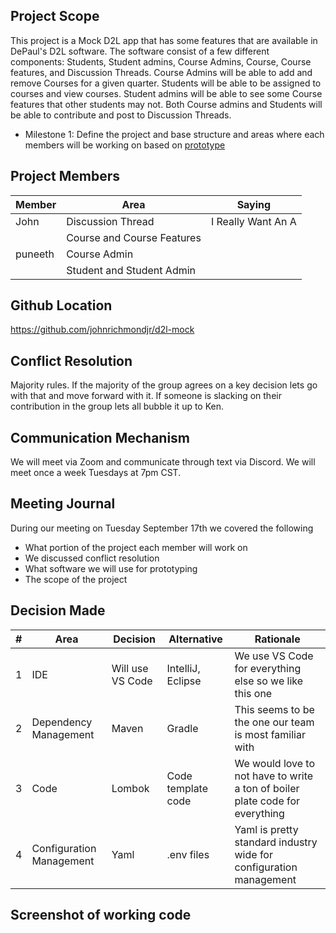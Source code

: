 ## Project Scope

This project is a Mock D2L app that has some features that are available in DePaul's D2L software. The software consist of a few different components: Students, Student admins, Course Admins, Course, Course features, and Discussion Threads. Course Admins will be able to add and remove Courses for a given quarter. Students will be able to be assigned to courses and view courses. Student admins will be able to see some Course features that other students may not. Both Course admins and Students will be able to contribute and post to Discussion Threads.

* Milestone 1: Define the project and base structure and areas where each members will be working on based on [prototype](https://app.moqups.com/OrQojpNkdxZkkrM2T6MAwr087SJ1ctHX/view/page/ad64222d5)

## Project Members

| Member  | Area                                   | Saying                |
|---------|----------------------------------------|-----------------------|
| John    | Discussion Thread                      | I Really Want An A    |
|         | Course and Course Features             |                       |
| puneeth | Course Admin                           |                       |
|         | Student and Student Admin              |                       |

## Github Location

https://github.com/johnrichmondjr/d2l-mock

## Conflict Resolution

Majority rules. If the majority of the group agrees on a key decision lets go with that and move forward with it. If someone is slacking on their contribution in the group lets all bubble it up to Ken.

## Communication Mechanism

We will meet via Zoom and communicate through text via Discord. We will meet once a week Tuesdays at 7pm CST.

## Meeting Journal

During our meeting on Tuesday September 17th we covered the following
* What portion of the project each member will work on
* We discussed conflict resolution
* What software we will use for prototyping
* The scope of the project

## Decision Made
| # | Area  | Decision | Alternative | Rationale
| ----------- | ----------- | --- | --- |--- |
| 1 | IDE | Will use VS Code |IntelliJ, Eclipse | We use VS Code for everything else so we like this one
| 2 | Dependency Management  | Maven | Gradle | This seems to be the one our team is most familiar with
| 3 | Code  | Lombok | Code template code | We would love to not have to write a ton of boiler plate code for everything
| 4 | Configuration Management  | Yaml | .env files | Yaml is pretty standard industry wide for configuration management

## Screenshot of working code


